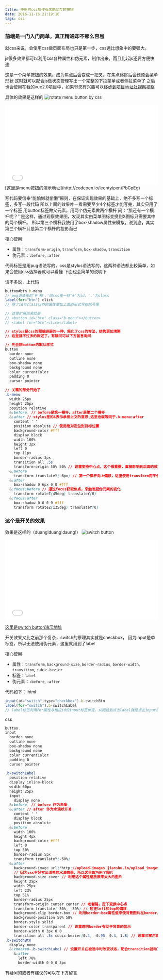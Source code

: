```yaml
---
title: 使用纯css制作有炫酷交互的按钮
date: 2016-11-16 21:19:16
tags: css
---
```

### 前端是一门入门简单，真正精通却不那么容易
就css来说，会使用css做页面布局也只是第一步，css远比想象中的要强大。

js很多效果都可以利用css各种属性和伪元素，制作出来，而且比起js还要方便快速

这是一个菜单按钮的效果，成为焦点后会变成一把叉，在焦点移除后会还原会菜单形状
这时就可以配合js做状态管理写出一个完整的下拉菜单或者侧拉菜单了
之后也会使用在我的vue2.0项目中，如果爷您有兴趣可以[移步到项目地址处视察视察](http://vue2.leenty.com)

具体的效果是这样的
![rotate menu button by css](http://upload-images.jianshu.io/upload_images/2005796-564670324f24a925.gif?imageMogr2/auto-orient/strip)
<iframe height='265' scrolling='no' title='rotate menu button by css' src='//codepen.io/leenty/embed/PbGpEg/?height=265&theme-id=0&default-tab=css,result&embed-version=2' frameborder='no' allowtransparency='true' allowfullscreen='true' style='width: 100%;'>See the Pen <a href='http://codepen.io/leenty/pen/PbGpEg/'>rotate menu button by css</a> by leenty (<a href='http://codepen.io/leenty'>@leenty</a>) on <a href='http://codepen.io'>CodePen</a>.
</iframe>
[这里是menu按钮的演示地址](http://codepen.io/leenty/pen/PbGpEg)

写代码要信奉“能偷懒就偷懒”原则，在保证实现效果的基础上，绝不多写一个标签，多写一段代码
所以上面的效果咋一看需要至少4个标签才能写完，其实只用了一个标签
用button标签做父元素，用两个伪元素做两个横杆
问：“那还有一个横杆呢？”
是这样，通过观察效果图，发现其实由菜单图标变换到X图标只需要其中的两个横杆。
所以第三个横杆我使用了box-shadow属性来模拟，说到底，其实第三个横杆只是第二个横杆的投影而已

核心使用
* 属性：`transform-origin`, `transform`, `box-shadow`, `transition`
* 伪元素：`:before`, `:after`

代码标签是用pug语法写的，css是stylus语法写的，这两种语法都比较简单，如果会使用css选择器就可以看懂
下面也会简单的说明下

话不多说，上代码
```js
button#btn.b-menu
// pug语法里的'#'和'.'同css里一样'#'为id，'.'为class
label(for="btn") click
// 除了id与class以外的属性要如上面的形式写在括号里
    
// 这里扩展出来就是
// <button id="btn" class="b-menu"></button>
// <label for="btn">click</label>
```

```css
// stylus是css的预编译器的一种，简化了css的写法，结构更加清晰
// 这里就不过多的陈述了，有疑问可以下方留言询问
 
// 先去除button的默认样式
button
  border none
  outline none
  box-shadow none
  background none
  color currentColor
  padding 0
  cursor pointer
 
// 关键的部分开始了
.b-menu
  width 25px
  height 25px
  position relative
  &:before, // before是第一横杆，after是第二个横杆
  &:after // stylus里的&表示承接上文的意思,这里也就等同于.b-menu:after
    content ' '
    position absolute // 使用绝对定位到目标位置
    background-color #fff
    display block
    width 100%
    height 3px
    left 0
    top 11px
    border-radius 3px
    transition all .5s
    transform-origin 50% 50% // 设置变换中心点，这个很重要，直接影响到后面的效果
  &:before
    transform translateY(-6px) // 第一个横杆向上偏移，这里使用transform而不使用top属性是为了方便后面的使用
  &:after
    box-shadow 0 6px 0 0 #fff
  &:focus:before // 通过focus获取焦点，来触发起伪元素的变化
    transform rotateZ(45deg) translateY(0)
  &:focus:after
    box-shadow 0 0 0 0 #fff
    transform rotateZ(135deg) translateY(0)
```

### 这个是开关的效果
效果是这样的（duang!duang!daung!）
![switch button](http://upload-images.jianshu.io/upload_images/2005796-094b4f13a9f7237d.gif?imageMogr2/auto-orient/strip)

<iframe height='265' scrolling='no' title='switch button' src='//codepen.io/leenty/embed/jVMmjz/?height=265&theme-id=0&default-tab=css,result&embed-version=2' frameborder='no' allowtransparency='true' allowfullscreen='true' style='width: 100%;'>See the Pen <a href='http://codepen.io/leenty/pen/jVMmjz/'>switch button</a> by leenty (<a href='http://codepen.io/leenty'>@leenty</a>) on <a href='http://codepen.io'>CodePen</a>.
</iframe>

[这里是switch button演示地址](http://codepen.io/leenty/pen/jVMmjz/)

开关效果又比之前那个复杂，switch的原理其实就是checkbox，
因为input是单标签，所以无法使用伪元素，这里就用到了label

核心使用
* 属性：`transform`, `background-size`, `border-radius`, `border-width`, `transition`, `cubic-bezier`
* 标签：`label`
* 伪元素：`:before`, `:after`

代码如下：
html
```js
input(id="switch",type="checkbox").b-switchBtn
label(for="switch").b-switchLabel
// label标签利用for属性与相应id的input标签绑定，从而达到点击label就是点击input的效果
```
css
```css
button,
input
  border none
  outline none
  box-shadow none
  background none
  color currentColor
  padding 0
  cursor pointer
  
.b-switchLabel
  position relative
  display inline-block
  width 60px
  height 25px
  input
    display none
  &:before, // before 作为白条
  &:after // after 作为水滴状开关
    content ' '
    display block
    position absolute
  &:before
    width 100%
    height 4px
    background-color #fff
    left 0
    top 50%
    border-radius 5px
    transform translateY(-50%)
  &:after
    background-image url('http://upload-images.jianshu.io/upload_images/2005796-fcc62a13bd69f679.png?imageMogr2/auto-orient/strip%7CimageView2/2/w/1240')
    // 因为css不好写出漂亮的水滴效果，所以这里取巧用了图片
    background-size cover // 利用这个属性缩放原来太大的图片
    height 25px
    width 25px
    left 23%
    top 51%
    border-radius 25px
    transform-origin center center // 老套路，定下变换中心点
    transform translate(-50%, -50%) // 矫正left和top的偏移
    background-clip border-box // 利用border-box属性值来使背景图片在border上也能显示
    background-position 50% 50%
    border-style solid
    border-color transparent // 设置透明border有助于背景的显示
    border-width 0 3px 0 0
    transition all .5s cubic-bezier(0.4, -0.95, 0.4, 1.8) // 设置贝塞尔曲线以达到Duang的效果
.b-switchBtn
  display none
  &:checked~.b-switchLabel // 设置开关在被选中时改变状态，配合transition就动了起来
    &:after
      left 78%
      border-width 0 0 0 3px
```

有疑问的或者有建议的可以在下方留言


